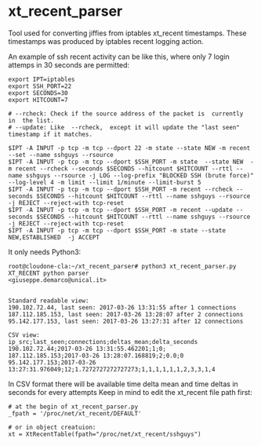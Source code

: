 # xt_recent_parser
Tool used for converting jiffies from iptables xt_recent timestamps.
These timestamps was produced by iptables recent logging action.

An example of ssh recent activity can be like this, where only 7 login attemps in 30 seconds are permitted:

````
export IPT=iptables
export SSH_PORT=22
export SECONDS=30
export HITCOUNT=7

# --rcheck: Check if the source address of the packet is  currently  in  the list.
# --update: Like  --rcheck,  except it will update the "last seen" timestamp if it matches.

$IPT -A INPUT -p tcp -m tcp --dport 22 -m state --state NEW -m recent --set --name sshguys --rsource
$IPT -A INPUT -p tcp -m tcp --dport $SSH_PORT -m state  --state NEW  -m recent --rcheck --seconds $SECONDS --hitcount $HITCOUNT --rttl --name sshguys --rsource -j LOG --log-prefix "BLOCKED SSH (brute force)" --log-level 4 -m limit --limit 1/minute --limit-burst 5
$IPT -A INPUT -p tcp -m tcp --dport $SSH_PORT -m recent --rcheck --seconds $SECONDS --hitcount $HITCOUNT --rttl --name sshguys --rsource -j REJECT --reject-with tcp-reset
$IPT -A INPUT -p tcp -m tcp --dport $SSH_PORT -m recent --update --seconds $SECONDS --hitcount $HITCOUNT --rttl --name sshguys --rsource -j REJECT --reject-with tcp-reset
$IPT -A INPUT -p tcp -m tcp --dport $SSH_PORT -m state --state NEW,ESTABLISHED  -j ACCEPT
````

It only needs Python3:

````
root@cloudone-cla:~/xt_recent_parser# python3 xt_recent_parser.py 
XT_RECENT python parser
<giuseppe.demarco@unical.it>


Standard readable view:
190.102.72.44, last seen: 2017-03-26 13:31:55 after 1 connections
187.112.185.153, last seen: 2017-03-26 13:28:07 after 2 connections
95.142.177.153, last seen: 2017-03-26 13:27:31 after 12 connections

CSV view:
ip_src;last_seen;connections;deltas_mean;delta_seconds
190.102.72.44;2017-03-26 13:31:55.462201;1;0;
187.112.185.153;2017-03-26 13:28:07.168819;2;0.0;0
95.142.177.153;2017-03-26 13:27:31.976049;12;1.7272727272727273;1,1,1,1,1,1,2,3,3,1,4

````

In CSV format there will be available time delta mean and time deltas in seconds for every attempts
Keep in mind to edit the xt_recent file path first:

````
# at the begin of xt_recent_parser.py
_fpath = '/proc/net/xt_recent/DEFAULT'

# or in object creatuion:
xt = XtRecentTable(fpath="/proc/net/xt_recent/sshguys")
````
